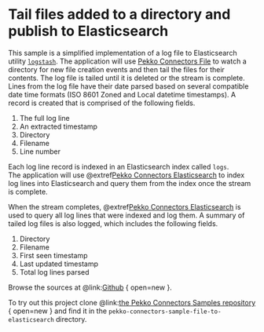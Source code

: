 # Tail files added to a directory and publish to Elasticsearch

This sample is a simplified implementation of a log file to Elasticsearch utility [`logstash`](https://www.elastic.co/products/logstash).
The application will use [Pekko Connectors File](pekko-connectors:file.html) to watch a directory for new file creation events and then tail the files for their contents.
The log file is tailed until it is deleted or the stream is complete.
Lines from the log file have their date parsed based on several compatible date time formats (ISO 8601 Zoned and Local datetime timestamps).
A record is created that is comprised of the following fields.

1. The full log line
2. An extracted timestamp
3. Directory
4. Filename
5. Line number

Each log line record is indexed in an Elasticsearch index called `logs`.  
The application will use @extref[Pekko Connectors Elasticsearch](pekko-connectors:elasticsearch.html) to index log lines into Elasticsearch and query them from the index once the stream is complete.

When the stream completes, @extref[Pekko Connectors Elasticsearch](pekko-connectors:elasticsearch.html) is used to query all log lines that were indexed and log them.
A summary of tailed log files is also logged, which includes the following fields.

1. Directory
2. Filename
3. First seen timestamp
4. Last updated timestamp
5. Total log lines parsed

Browse the sources at @link:[Github](https://github.com/apache/incubator-pekko-connectors-samples/tree/main/pekko-connectors-sample-file-to-elasticsearch) { open=new }.

To try out this project clone @link:[the Pekko Connectors Samples repository](https://github.com/apache/incubator-pekko-connectors-samples) { open=new } and find it in the `pekko-connectors-sample-file-to-elasticsearch` directory.